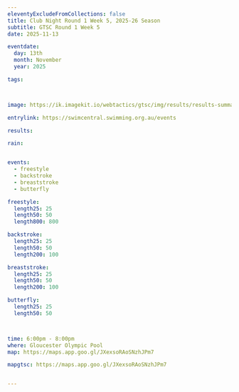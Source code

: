 ```yaml
---
eleventyExcludeFromCollections: false
title: Club Night Round 1 Week 5, 2025-26 Season
subtitle: GTSC Round 1 Week 5
date: 2025-11-13

eventdate:
  day: 13th
  month: November
  year: 2025

tags:



image: https://ik.imagekit.io/webtactics/gtsc/img/results/results-summary-5.jpg

entrylink: https://swimcentral.swimming.org.au/events

results: 

rain: 


events:
  - freestyle
  - backstroke
  - breaststroke
  - butterfly

freestyle:
  length25: 25
  length50: 50
  length800: 800

backstroke:
  length25: 25
  length50: 50
  length200: 100

breaststroke:
  length25: 25
  length50: 50
  length200: 100

butterfly:
  length25: 25
  length50: 50



time: 6:00pm - 8:00pm
where: Gloucester Olympic Pool
map: https://maps.app.goo.gl/JXexsoRAoSNzhJPm7

mapgtsc: https://maps.app.goo.gl/JXexsoRAoSNzhJPm7


---
```





